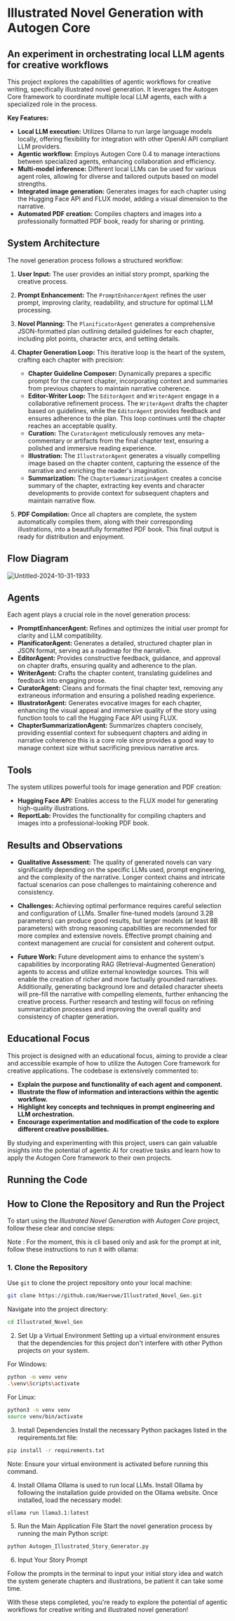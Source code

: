 # Illustrated Novel Generation with Autogen Core

## An experiment in orchestrating local LLM agents for creative workflows

This project explores the capabilities of agentic workflows for creative writing, specifically illustrated novel generation. It leverages the Autogen Core framework to coordinate multiple local LLM agents, each with a specialized role in the process.

**Key Features:**

* **Local LLM execution:** Utilizes Ollama to run large language models locally, offering flexibility for integration with other OpenAI API compliant LLM providers.
* **Agentic workflow:** Employs Autogen Core 0.4 to manage interactions between specialized agents, enhancing collaboration and efficiency.
* **Multi-model inference:**  Different local LLMs can be used for various agent roles, allowing for diverse and tailored outputs based on model strengths.
* **Integrated image generation:**  Generates images for each chapter using the Hugging Face API and FLUX model, adding a visual dimension to the narrative.
* **Automated PDF creation:** Compiles chapters and images into a professionally formatted PDF book, ready for sharing or printing.


## System Architecture

The novel generation process follows a structured workflow:

1. **User Input:** The user provides an initial story prompt, sparking the creative process.

2. **Prompt Enhancement:** The `PromptEnhancerAgent` refines the user prompt, improving clarity, readability, and structure for optimal LLM processing.

3. **Novel Planning:** The `PlanificatorAgent` generates a comprehensive JSON-formatted plan outlining detailed guidelines for each chapter, including plot points, character arcs, and setting details.

4. **Chapter Generation Loop:** This iterative loop is the heart of the system, crafting each chapter with precision:
   - **Chapter Guideline Composer:**  Dynamically prepares a specific prompt for the current chapter, incorporating context and summaries from previous chapters to maintain narrative coherence.
   - **Editor-Writer Loop:** The `EditorAgent` and `WriterAgent` engage in a collaborative refinement process. The `WriterAgent` drafts the chapter based on guidelines, while the `EditorAgent` provides feedback and ensures adherence to the plan. This loop continues until the chapter reaches an acceptable quality.
   - **Curation:** The `CuratorAgent` meticulously removes any meta-commentary or artifacts from the final chapter text, ensuring a polished and immersive reading experience.
   - **Illustration:** The `IllustratorAgent` generates a visually compelling image based on the chapter content, capturing the essence of the narrative and enriching the reader's imagination.
   - **Summarization:** The `ChapterSummarizationAgent` creates a concise summary of the chapter, extracting key events and character developments to provide context for subsequent chapters and maintain narrative flow.

5. **PDF Compilation:**  Once all chapters are complete, the system automatically compiles them, along with their corresponding illustrations, into a beautifully formatted PDF book. This final output is ready for distribution and enjoyment.


## Flow Diagram

![Untitled-2024-10-31-1933](https://github.com/user-attachments/assets/7c157d66-51bf-4bee-983f-b46236a04734)



## Agents

Each agent plays a crucial role in the novel generation process:

* **PromptEnhancerAgent:**  Refines and optimizes the initial user prompt for clarity and LLM compatibility.
* **PlanificatorAgent:** Generates a detailed, structured chapter plan in JSON format, serving as a roadmap for the narrative.
* **EditorAgent:**  Provides constructive feedback, guidance, and approval on chapter drafts, ensuring quality and adherence to the plan.
* **WriterAgent:**  Crafts the chapter content, translating guidelines and feedback into engaging prose.
* **CuratorAgent:** Cleans and formats the final chapter text, removing any extraneous information and ensuring a polished reading experience.
* **IllustratorAgent:**  Generates evocative images for each chapter, enhancing the visual appeal and immersive quality of the story using function tools to call the Hugging Face API using FLUX.
* **ChapterSummarizationAgent:**  Summarizes chapters concisely, providing essential context for subsequent chapters and aiding in narrative coherence this is a core role since provides a good way to manage context size withut sacrificing previous narrative arcs.


## Tools

The system utilizes powerful tools for image generation and PDF creation:

* **Hugging Face API:**  Enables access to the FLUX model for generating high-quality illustrations.
* **ReportLab:**  Provides the functionality for compiling chapters and images into a professional-looking PDF book.


## Results and Observations

* **Qualitative Assessment:**  The quality of generated novels can vary significantly depending on the specific LLMs used, prompt engineering, and the complexity of the narrative. Longer context chains and intricate factual scenarios can pose challenges to maintaining coherence and consistency.

* **Challenges:**  Achieving optimal performance requires careful selection and configuration of LLMs. Smaller fine-tuned models (around 3.2B parameters) can produce good results, but larger models (at least 8B parameters) with strong reasoning capabilities are recommended for more complex and extensive novels. Effective prompt chaining and context management are crucial for consistent and coherent output.

* **Future Work:**  Future development aims to enhance the system's capabilities by incorporating RAG (Retrieval-Augmented Generation) agents to access and utilize external knowledge sources. This will enable the creation of richer and more factually grounded narratives. Additionally, generating background lore and detailed character sheets will pre-fill the narrative with compelling elements, further enhancing the creative process. Further research and testing will focus on refining summarization processes and improving the overall quality and consistency of chapter generation.

## Educational Focus

This project is designed with an educational focus, aiming to provide a clear and accessible example of how to utilize the Autogen Core framework for creative applications. The codebase is extensively commented to:

* **Explain the purpose and functionality of each agent and component.**
* **Illustrate the flow of information and interactions within the agentic workflow.**
* **Highlight key concepts and techniques in prompt engineering and LLM orchestration.**
* **Encourage experimentation and modification of the code to explore different creative possibilities.**

By studying and experimenting with this project, users can gain valuable insights into the potential of agentic AI for creative tasks and learn how to apply the Autogen Core framework to their own projects.

## Running the Code


## How to Clone the Repository and Run the Project

To start using the *Illustrated Novel Generation with Autogen Core* project, follow these clear and concise steps:

Note : For the moment, this is cli based only and ask for the prompt at init, follow these instructions to run it with ollama:


### 1. Clone the Repository

Use `git` to clone the project repository onto your local machine:

```bash
git clone https://github.com/Haervwe/Illustrated_Novel_Gen.git
```
Navigate into the project directory:

```bash
cd Illustrated_Novel_Gen
```
2. Set Up a Virtual Environment
Setting up a virtual environment ensures that the dependencies for this project don't interfere with other Python projects on your system.

For Windows:

```bash
python -m venv venv
.\venv\Scripts\activate
```
For Linux:

```bash
python3 -m venv venv
source venv/bin/activate
```

3. Install Dependencies
Install the necessary Python packages listed in the requirements.txt file:

```bash
pip install -r requirements.txt
```
Note: Ensure your virtual environment is activated before running this command.

4. Install Ollama
Ollama is used to run local LLMs. Install Ollama by following the installation guide provided on the Ollama website. Once installed, load the necessary model:

```bash
ollama run llama3.1:latest
```
5. Run the Main Application File
Start the novel generation process by running the main Python script:

```bash
python Autogen_Illustrated_Story_Generator.py
```
6. Input Your Story Prompt

Follow the prompts in the terminal to input your initial story idea and watch the system generate chapters and illustrations, be patient it can take some time.

With these steps completed, you're ready to explore the potential of agentic workflows for creative writing and illustrated novel generation!


